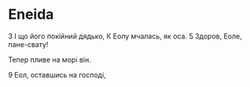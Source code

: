 # Eneida
3
І що його покійний дядько,
К Еолу мчалась, як оса.
5 Здоров, Еоле, пане-свату!

Тепер пливе на морі він.

9 Еол, оставшись на господі,



